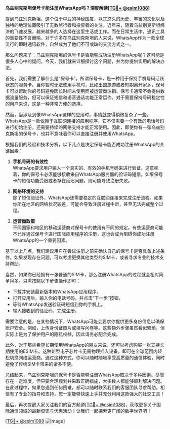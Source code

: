 **乌兹别克斯坦保号卡能注册WhatsApp吗？深度解读[[TG💪+ @esim1088](https://t.me/s/esim1088)]**

提到乌兹别克斯坦，这个位于中亚的神秘国度，以其悠久的历史、丰富的文化以及独特的地理位置吸引了无数旅行者和投资者的关注。近年来，随着乌兹别克斯坦经济的飞速发展，越来越多的人选择在这里生活或工作。而在日常生活中，通讯工具的重要性不言而喻。对于许多在乌兹别克斯坦的人来说，WhatsApp作为一款全球流行的即时通讯软件，自然成为了他们不可或缺的交流方式之一。

那么问题来了：乌兹别克斯坦的保号卡是否能够成功注册WhatsApp呢？这可能是很多人心中的疑问。今天，我们就来详细探讨这个问题，并为你提供实用的解决办法。

首先，我们需要了解什么是“保号卡”。所谓保号卡，是一种用于保持手机号码活跃状态的服务卡。当你暂时无法使用手机时，比如出国旅游或者短期离开家乡，保号卡可以帮助你的号码避免因长时间未使用而被运营商注销。保号卡通常不会提供数据流量服务，但可以保证短信和语音通话功能正常运作。对于需要保持号码稳定性的用户来说，这是一种非常方便的选择。

然而，当涉及到像WhatsApp这样的应用时，事情就变得稍微复杂了一些。WhatsApp是一款依赖于互联网连接的应用程序，它不仅需要一个有效的电话号码进行初始注册，还需要持续的网络支持才能正常使用。因此，即使你有一张乌兹别克斯坦的保号卡，也并不意味着你可以直接注册并使用WhatsApp。

根据我们的经验和技术分析，以下几点是决定保号卡能否成功注册WhatsApp的关键因素：

1. **手机号码的有效性**  
   WhatsApp要求用户输入一个真实的、有效的手机号码来进行验证。这意味着，你的保号卡必须能够接收来自WhatsApp服务器的验证码短信。如果保号卡的短信功能受限或者存在延迟问题，则可能导致注册失败。

2. **网络环境的支持**  
   除了短信验证外，WhatsApp还需要稳定的互联网连接来完成注册流程。如果你所在地区的网络状况较差，可能会导致注册过程中断，甚至无法完成整个过程。

3. **运营商政策**  
   不同国家和地区的移动运营商对保号卡的使用有不同的规定。有些运营商可能不允许通过保号卡进行国际应用程序的注册，这也会成为阻碍你成功注册WhatsApp的一个重要因素。

基于以上几点，我们建议用户在尝试注册之前先确认自己的保号卡是否具备上述条件。如果发现存在问题，可以考虑更换其他类型的SIM卡，或者寻求专业的技术支持帮助。

当然，如果你已经拥有一张普通的SIM卡，那么注册WhatsApp的过程就会相对简单得多。只需按照以下步骤操作即可：

- 下载并安装最新版本的WhatsApp应用程序。
- 打开应用后，输入你的电话号码，并点击“下一步”按钮。
- 等待WhatsApp发送验证码短信到你的手机上。
- 输入接收到的验证码，完成注册。

需要注意的是，在某些情况下，WhatsApp可能会要求你提供更多身份信息以确保账户安全。例如，上传身份证照片或填写问卷等。这些额外步骤虽然看似繁琐，但实际上是为了保护用户的隐私权益，因此请务必配合完成。

此外，对于那些希望长期使用WhatsApp的朋友来说，还可以考虑购买一张支持长期使用的ESIM卡。这种新型电子芯片卡无需物理插入设备，即可在全球范围内轻松切换网络运营商。通过这种方式，你可以随时随地享受高质量的通信体验，同时避免了传统SIM卡带来的诸多不便。

总结起来，乌兹别克斯坦的保号卡是否能够注册WhatsApp取决于多种因素。尽管存在一定难度，但只要合理规划并采取正确措施，大多数人都能够顺利解决问题。在此过程中，如果您遇到任何困难，都可以随时联系我们的客服团队寻求帮助。相信有了专业的指导和支持，您一定能够快速上手并充分利用这款强大的社交工具！

最后，再次提醒大家关注我们的官方频道[[TG💪+ @esim1088](https://t.me/s/esim1088)]，获取更多关于国际通信领域的最新资讯与优惠活动！让我们一起探索更广阔的数字世界吧！

[[TG💪+ @esim1088](https://t.me/s/esim1088) ![Image](https://i.postimg.cc/4NQfJmqS/Snipaste-2025-05-13-00-14-12.png)]